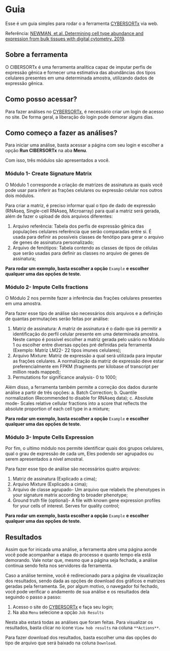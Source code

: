 # Guia
Esse é um guia simples para rodar o a ferramenta [CYBERSORTx](https://cibersortx.stanford.edu/) via web.

Referência: [NEWMAN, et al. Determining cell type abundance and expression from bulk tissues with digital cytometry. 2019](https://pubmed.ncbi.nlm.nih.gov/31061481/).

## Sobre a ferramenta
O CIBERSORTx é uma ferramenta analítica capaz de imputar perfis de expressão gênica e fornecer uma estimativa das abundâncias dos tipos celulares presentes em uma determinada amostra, utilizando dados de expressão gênica.

## Como posso acessar?
Para fazer análises no [CYBERSORTx](https://cibersortx.stanford.edu/), é necessário criar um login de acesso no site. De forma geral, a liberação do login pode demorar alguns dias.

## Como começo a fazer as análises?
Para iniciar uma análise, basta acessar a página com seu login e escolher a opção **Run CIBERSORTx** na aba **Menu**.

Com isso, três módulos são apresentados a você.
### Módulo 1- Create Signature Matrix
O Módulo 1 corresponde a criação de matrizes de assinatura as quais você pode usar para inferir as frações celulares ou expressão celular nos outros dois módulos.

Para criar a matriz, é preciso informar qual o tipo de dado de expressão (RNAseq, Single-cell RNAseq, Microarray) para qual a matriz será gerada, além de fazer o upload de dois arquivos diferentes:
  1. Arquivo referência: Tabela dos perfis de expressão gênica das populações celulares referência que serão comparadas entre si. É usada para definir as possíveis classes de fenótipo para gerar o arquivo de genes de assinatura personalizado;
  2. Arquivo de fenótipos: Tabela contendo as classes de tipos de células que serão usadas para definir as classes no arquivo de genes de assinatura;

**Para rodar um exemplo, basta escolher a opção** ```Example``` **e escolher qualquer uma das opções de teste.**

### Módulo 2- Impute Cells fractions
O Módulo 2 nos permite fazer a inferência das frações celulares presentes em uma amostra.

Para fazer esse tipo de análise são necessários dois arquivos e a definição de quantas permutações serão feitas por análise:
  1. Matriz de assinatura: A matriz de assinatura é o dado que irá permitir a identificação do perfil celular presente em uma determinada amostra. Neste campo é possível escolher a matriz gerada pelo usário no Módulo 1 ou escolher entre diversas opções pré definidas pela ferramenta (Exemplo: Matriz LM22- 22 tipos imunes celulares);
  2. Arquivo Mixture: Matriz de expressão a qual será utilizada para imputar as frações celulares. A normalização da matriz de expressão deve estar preferencialmente em FPKM (fragments per kilobase of transcript per million reads mapped);
  3. Permutations for significance analysis- 0 to 1000;

Além disso, a ferramenta também permite a correção dos dados durante análise a partir de três opções:
  a. Batch Correction;
  b. Quantile normalization (Recommended to disable for RNAseq data);
  c. Absolute mode- Scales relative cellular fractions into a score that reflects the absolute proportion of each cell type in a mixture;

**Para rodar um exemplo, basta escolher a opção** ```Example``` **e escolher qualquer uma das opções de teste.**

### Módulo 3- Impute Cells Expression
Por fim, o ultímo módulo nos permite identificar quais dos grupos celulares, qual o grau de expressão de cada um, Eles podendo ser agrupados ou serem apresentados a nível amostral.

Para fazer esse tipo de análise são necessários quatro arquivos:
  1. Matriz de assinatura (Explicado a cima);
  2. Arquivo Mixture (Explicado a cima);
  3. Arquivo de classe agrupado- Um arquivo que relabels the phenotypes in your signature matrix according to broader phenotype;
  4. Ground truth file (optional)- A file with known gene expression profiles for your cells of interest. Serves for quality control;

**Para rodar um exemplo, basta escolher a opção** ```Example``` **e escolher qualquer uma das opções de teste.**

## Resultados
Assim que for inicada uma análise, a ferramenta abre uma página aonde você pode acompanhar a etapa do processo e quanto tempo ela está demorando. Vale notar que, mesmo que a página seja fechada, a análise continua sendo feita nos servidores da ferramenta.

Caso a análise termine, você é redirecionado para a página de visualização dos resultados, sendo dada as opções de download dos gráficos e matrizes geradas pela ferramenta.
Se, por algum motivo, o navegador foi fechado, você pode verificar o andamento de sua análise e os resultados dela seguindo o passo a passo:
  1. Acesso o site do [CYBERSORTx](https://cibersortx.stanford.edu/) e faça seu login;
  2. Na aba ```Menu``` selecione a opção ```Job Results```

Nesta aba estará todas as análises que foram feitas. Para visualizar os resultados, basta clicar no ícone ```View hob results``` na coluna ```**Actions**```.

Para fazer download dos resultados, basta escolher uma das opções do tipo de arquivo que será baixado na coluna ```Download```.
